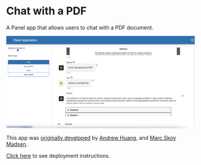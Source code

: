 # Chat with a PDF

A Panel app that allows users to chat with a PDF document.

![](screenshot.png)

This app was [originally developed](https://github.com/holoviz-topics/panel-chat-examples/blob/main/docs/examples/langchain/langchain_pdf_assistant.py) by [Andrew Huang](https://github.com/ahuang11),
and [Marc Skov Madsen](https://github.com/MarcSkovMadsen).

[Click here](https://docs.cloud.ploomber.io/en/latest/apps/panel.html) to see deployment instructions.